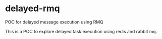 # delayed-rmq
POC for delayed message execution using RMQ

This is a POC to explore delayed task execution using redis and rabbit mq.
